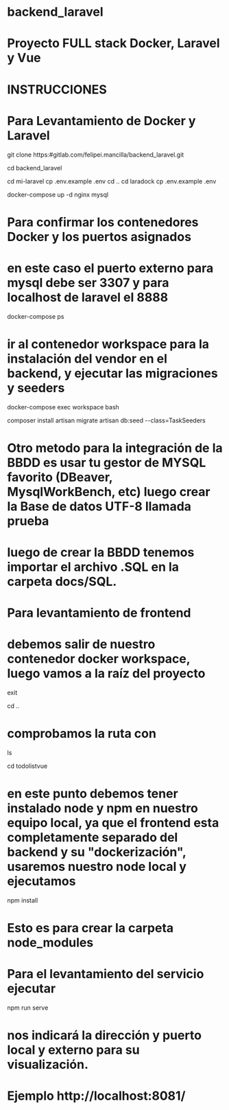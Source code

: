 # backend_laravel

# Proyecto FULL stack Docker, Laravel y Vue

# INSTRUCCIONES

# Para Levantamiento de Docker y Laravel

git clone https:#gitlab.com/felipei.mancilla/backend_laravel.git

cd backend_laravel

cd mi-laravel
cp .env.example .env
cd ..
cd laradock
cp .env.example .env

docker-compose up -d nginx mysql

# Para confirmar los contenedores Docker y los puertos asignados

# en este caso el puerto externo para mysql debe ser 3307 y para localhost de laravel el 8888

docker-compose ps

# ir al contenedor workspace para la instalación del vendor en el backend, y ejecutar las migraciones y seeders

docker-compose exec workspace bash

composer install
artisan migrate
artisan db:seed --class=TaskSeeders

# Otro metodo para la integración de la BBDD es usar tu gestor de MYSQL favorito (DBeaver, MysqlWorkBench, etc) luego crear la Base de datos UTF-8 llamada prueba

# luego de crear la BBDD tenemos importar el archivo .SQL en la carpeta docs/SQL.

# Para levantamiento de frontend

# debemos salir de nuestro contenedor docker workspace, luego vamos a la raíz del proyecto

exit

cd ..

# comprobamos la ruta con

ls

cd todolistvue

# en este punto debemos tener instalado node y npm en nuestro equipo local, ya que el frontend esta completamente separado del backend y su "dockerización", usaremos nuestro node local y ejecutamos

npm install

# Esto es para crear la carpeta node_modules

# Para el levantamiento del servicio ejecutar

npm run serve

# nos indicará la dirección y puerto local y externo para su visualización.

# Ejemplo http://localhost:8081/
